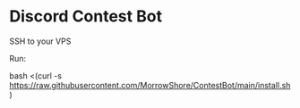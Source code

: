 # Discord Contest Bot


SSH to your VPS

Run:

bash <(curl -s https://raw.githubusercontent.com/MorrowShore/ContestBot/main/install.sh)
